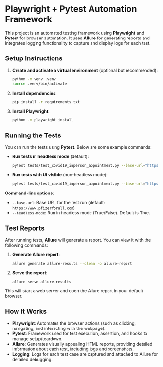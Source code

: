 # Playwright + Pytest Automation Framework

This project is an automated testing framework using **Playwright** and **Pytest** for browser automation. It uses **Allure** for generating reports and integrates logging functionality to capture and display logs for each test.


## Setup Instructions

1. **Create and activate a virtual environment** (optional but recommended):
    ```bash
    python -m venv .venv
    source .venv/bin/activate
    ```

2. **Install dependencies**:
    ```bash
    pip install -r requirements.txt
    ```

3. **Install Playwright**:
    ```bash
    python -m playwright install
    ```

## Running the Tests

You can run the tests using **Pytest**. Below are some example commands:

- **Run tests in headless mode** (default):
    ```bash
    pytest tests/test_covid19_inperson_appointment.py --base-url="https://www.pfizerforall.com"
    ```

- **Run tests with UI visible** (non-headless mode):
    ```bash
    pytest tests/test_covid19_inperson_appointment.py --base-url="https://www.pfizerforall.com" --headless-mode="False"
    ```

**Command-line options**:
- `--base-url`: Base URL for the test run (default: `https://www.pfizerforall.com`)
- `--headless-mode`: Run in headless mode (True/False). Default is True.

## Test Reports

After running tests, **Allure** will generate a report. You can view it with the following commands:

1. **Generate Allure report**:
    ```bash
    allure generate allure-results --clean -o allure-report
    ```

2. **Serve the report**:
    ```bash
    allure serve allure-results
    ```

This will start a web server and open the Allure report in your default browser.

## How It Works

- **Playwright**: Automates the browser actions (such as clicking, navigating, and interacting with the webpage).
- **Pytest**: Framework used for test execution, assertion, and hooks to manage setup/teardown.
- **Allure**: Generates visually appealing HTML reports, providing detailed information about each test, including logs and screenshots.
- **Logging**: Logs for each test case are captured and attached to Allure for detailed debugging.
